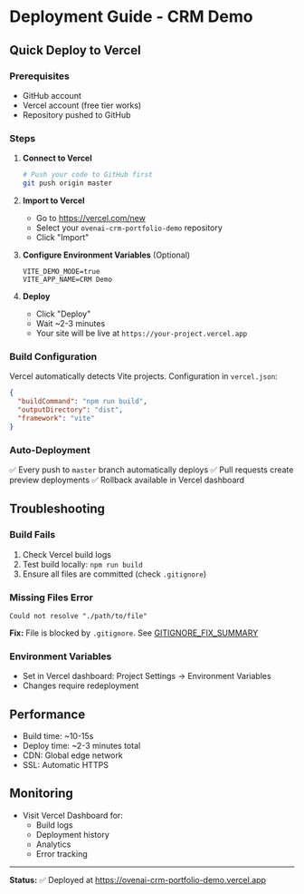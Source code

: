 # Deployment Guide - CRM Demo

## Quick Deploy to Vercel

### Prerequisites
- GitHub account
- Vercel account (free tier works)
- Repository pushed to GitHub

### Steps

1. **Connect to Vercel**
   ```bash
   # Push your code to GitHub first
   git push origin master
   ```

2. **Import to Vercel**
   - Go to https://vercel.com/new
   - Select your `ovenai-crm-portfolio-demo` repository
   - Click "Import"

3. **Configure Environment Variables** (Optional)
   ```
   VITE_DEMO_MODE=true
   VITE_APP_NAME=CRM Demo
   ```

4. **Deploy**
   - Click "Deploy"
   - Wait ~2-3 minutes
   - Your site will be live at `https://your-project.vercel.app`

### Build Configuration

Vercel automatically detects Vite projects. Configuration in `vercel.json`:

```json
{
  "buildCommand": "npm run build",
  "outputDirectory": "dist",
  "framework": "vite"
}
```

### Auto-Deployment

✅ Every push to `master` branch automatically deploys
✅ Pull requests create preview deployments
✅ Rollback available in Vercel dashboard

## Troubleshooting

### Build Fails
1. Check Vercel build logs
2. Test build locally: `npm run build`
3. Ensure all files are committed (check `.gitignore`)

### Missing Files Error
```
Could not resolve "./path/to/file"
```
**Fix:** File is blocked by `.gitignore`. See [GITIGNORE_FIX_SUMMARY](../fixes/GITIGNORE_FIX_SUMMARY.md)

### Environment Variables
- Set in Vercel dashboard: Project Settings → Environment Variables
- Changes require redeployment

## Performance

- Build time: ~10-15s
- Deploy time: ~2-3 minutes total
- CDN: Global edge network
- SSL: Automatic HTTPS

## Monitoring

- Visit Vercel Dashboard for:
  - Build logs
  - Deployment history
  - Analytics
  - Error tracking

---

**Status:** ✅ Deployed at https://ovenai-crm-portfolio-demo.vercel.app

